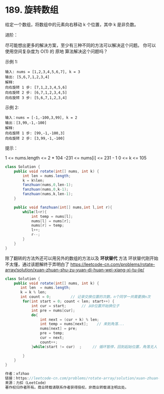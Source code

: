 # 189. 旋转数组

给定一个数组，将数组中的元素向右移动 k 个位置，其中 k 是非负数。

进阶：

尽可能想出更多的解决方案，至少有三种不同的方法可以解决这个问题。
你可以使用空间复杂度为 O(1) 的 原地 算法解决这个问题吗？


示例 1:

	输入: nums = [1,2,3,4,5,6,7], k = 3
	输出: [5,6,7,1,2,3,4]
	解释:
	向右旋转 1 步: [7,1,2,3,4,5,6]
	向右旋转 2 步: [6,7,1,2,3,4,5]
	向右旋转 3 步: [5,6,7,1,2,3,4]
示例 2:

	输入：nums = [-1,-100,3,99], k = 2
	输出：[3,99,-1,-100]
	解释: 
	向右旋转 1 步: [99,-1,-100,3]
	向右旋转 2 步: [3,99,-1,-100]
 

提示：

1 <= nums.length <= 2 * 104
-231 <= nums[i] <= 231 - 1
0 <= k <= 105

```java
class Solution {
    public void rotate(int[] nums, int k) {
        int len = nums.length;
        k = k%len;
        fanzhuan(nums,0,len-1);
        fanzhuan(nums,0,k-1);
        fanzhuan(nums,k,len-1);
    }

    public void fanzhuan(int[] nums,int l,int r){
        while(l<r){
            int temp = nums[l];
            nums[l] = nums[r];
            nums[r] = temp;
            l++;
            r--;
        }
    }
}
```
除了翻转的方法外还可以用另外的数组的方法以及 **环状替代** 方法
环状替代刚开始不太懂，通过该题解终于弄明白了
https://leetcode-cn.com/problems/rotate-array/solution/xuan-zhuan-shu-zu-yuan-di-huan-wei-xiang-xi-tu-jie/

```java
class Solution {
    public void rotate(int[] nums, int k) {
       int len  = nums.length;
       k = k % len;
       int count = 0;         // 记录交换位置的次数，n个同学一共需要换n次
        for(int start = 0; count < len; start++) {
            int cur = start;       // 从0位置开始换位子
            int pre = nums[cur];   
            do{
                int next = (cur + k) % len;
                int temp = nums[next];    // 来到角落...
                nums[next] = pre;
                pre = temp;
                cur = next;
                count++;
            }while(start != cur)  ;     // 循环暂停，回到起始位置，角落无人
             
        }   
    }  
}

作者：xfzhao
链接：https://leetcode-cn.com/problems/rotate-array/solution/xuan-zhuan-shu-zu-yuan-di-huan-wei-xiang-xi-tu-jie/
来源：力扣（LeetCode）
著作权归作者所有。商业转载请联系作者获得授权，非商业转载请注明出处。
```

